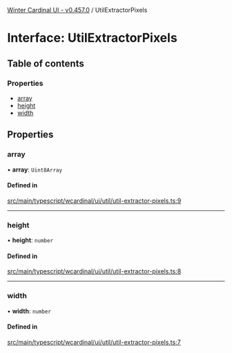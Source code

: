 [Winter Cardinal UI - v0.457.0](../index.md) / UtilExtractorPixels

# Interface: UtilExtractorPixels

## Table of contents

### Properties

- [array](UtilExtractorPixels.md#array)
- [height](UtilExtractorPixels.md#height)
- [width](UtilExtractorPixels.md#width)

## Properties

### array

• **array**: `Uint8Array`

#### Defined in

[src/main/typescript/wcardinal/ui/util/util-extractor-pixels.ts:9](https://github.com/winter-cardinal/winter-cardinal-ui/blob/v0.457.0/src/main/typescript/wcardinal/ui/util/util-extractor-pixels.ts#L9)

___

### height

• **height**: `number`

#### Defined in

[src/main/typescript/wcardinal/ui/util/util-extractor-pixels.ts:8](https://github.com/winter-cardinal/winter-cardinal-ui/blob/v0.457.0/src/main/typescript/wcardinal/ui/util/util-extractor-pixels.ts#L8)

___

### width

• **width**: `number`

#### Defined in

[src/main/typescript/wcardinal/ui/util/util-extractor-pixels.ts:7](https://github.com/winter-cardinal/winter-cardinal-ui/blob/v0.457.0/src/main/typescript/wcardinal/ui/util/util-extractor-pixels.ts#L7)
